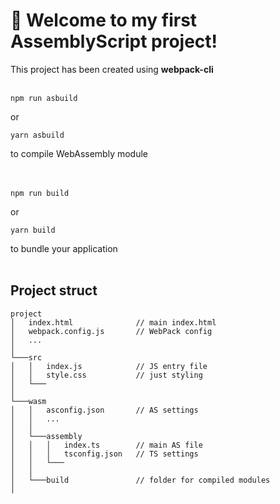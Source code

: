 # 🚀 Welcome to my first AssemblyScript project!

This project has been created using **webpack-cli**
<br/>
<br/>

```
npm run asbuild
```

or

```
yarn asbuild
```

to compile WebAssembly module
<br/>
<br/>
<br/>

```
npm run build
```

or

```
yarn build
```

to bundle your application
<br/>
<br/>

## Project struct

```
project
│   index.html              // main index.html
│   webpack.config.js       // WebPack config
│   ...
│
└───src
│   │   index.js            // JS entry file
│   │   style.css           // just styling
│   └───
│
└───wasm
│   │   asconfig.json       // AS settings
│   │   ...
│   │
│   └───assembly
│   │   │   index.ts        // main AS file
│   │   │   tsconfig.json   // TS settings
│   │   └───
│   │
│   └───build               // folder for compiled modules
│
```
